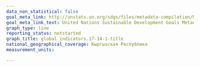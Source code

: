 ```yaml
---
data_non_statistical: false
goal_meta_link: http://unstats.un.org/sdgs/files/metadata-compilation/Metadata-Goal-17.pdf
goal_meta_link_text: United Nations Sustainable Development Goals Metadata (pdf 468kB)
graph_type: line
reporting_status: notstarted
graph_title: global_indicators.17-14-1-title
national_geographical_coverage: Кыргызская Республика
measurement_units: 

---
```

